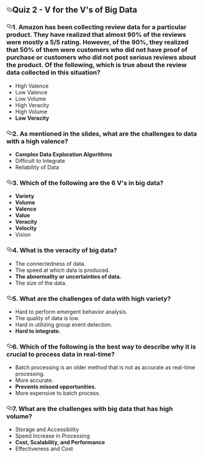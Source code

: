 <html>
<body>

<div id="readme" class="Box-body readme blob js-code-block-container px-5">
    <article class="markdown-body entry-content" itemprop="text"><h1><a id="user-content-quiz-2---v-for-the-vs-of-big-data" class="anchor" aria-hidden="true" href="https://github.com/AlessandroCorradini/University-of-California-San-Diego-Big-Data-Specialization/blob/master/01%20-%20Introduction%20to%20Big%20Data/Quiz%202%20-%20V%20for%20the%20V&#39;s%20of%20Big%20Data.md#quiz-2---v-for-the-vs-of-big-data"><svg class="octicon octicon-link" viewBox="0 0 16 16" version="1.1" width="16" height="16" aria-hidden="true"><path fill-rule="evenodd" d="M4 9h1v1H4c-1.5 0-3-1.69-3-3.5S2.55 3 4 3h4c1.45 0 3 1.69 3 3.5 0 1.41-.91 2.72-2 3.25V8.59c.58-.45 1-1.27 1-2.09C10 5.22 8.98 4 8 4H4c-.98 0-2 1.22-2 2.5S3 9 4 9zm9-3h-1v1h1c1 0 2 1.22 2 2.5S13.98 12 13 12H9c-.98 0-2-1.22-2-2.5 0-.83.42-1.64 1-2.09V6.25c-1.09.53-2 1.84-2 3.25C6 11.31 7.55 13 9 13h4c1.45 0 3-1.69 3-3.5S14.5 6 13 6z"></path></svg></a>Quiz 2 - V for the V's of Big Data</h1>
<h3><a id="user-content-1-amazon-has-been-collecting-review-data-for-a-particular-product-they-have-realized-that-almost-90-of-the-reviews-were-mostly-a-55-rating-however-of-the-90-they-realized-that-50-of-them-were-customers-who-did-not-have-proof-of-purchase-or-customers-who-did-not-post-serious-reviews-about-the-product-of-the-following-which-is-true-about-the-review-data-collected-in-this-situation" class="anchor" aria-hidden="true" href="https://github.com/AlessandroCorradini/University-of-California-San-Diego-Big-Data-Specialization/blob/master/01%20-%20Introduction%20to%20Big%20Data/Quiz%202%20-%20V%20for%20the%20V&#39;s%20of%20Big%20Data.md#1-amazon-has-been-collecting-review-data-for-a-particular-product-they-have-realized-that-almost-90-of-the-reviews-were-mostly-a-55-rating-however-of-the-90-they-realized-that-50-of-them-were-customers-who-did-not-have-proof-of-purchase-or-customers-who-did-not-post-serious-reviews-about-the-product-of-the-following-which-is-true-about-the-review-data-collected-in-this-situation"><svg class="octicon octicon-link" viewBox="0 0 16 16" version="1.1" width="16" height="16" aria-hidden="true"><path fill-rule="evenodd" d="M4 9h1v1H4c-1.5 0-3-1.69-3-3.5S2.55 3 4 3h4c1.45 0 3 1.69 3 3.5 0 1.41-.91 2.72-2 3.25V8.59c.58-.45 1-1.27 1-2.09C10 5.22 8.98 4 8 4H4c-.98 0-2 1.22-2 2.5S3 9 4 9zm9-3h-1v1h1c1 0 2 1.22 2 2.5S13.98 12 13 12H9c-.98 0-2-1.22-2-2.5 0-.83.42-1.64 1-2.09V6.25c-1.09.53-2 1.84-2 3.25C6 11.31 7.55 13 9 13h4c1.45 0 3-1.69 3-3.5S14.5 6 13 6z"></path></svg></a>1. Amazon has been collecting review data for a particular product. They have realized that almost 90% of the reviews were mostly a 5/5 rating. However, of the 90%, they realized that 50% of them were customers who did not have proof of purchase or customers who did not post serious reviews about the product. Of the following, which is true about the review data collected in this situation?</h3>
<ul>
<li>High Valence</li>
<li>Low Valence</li>
<li>Low Volume</li>
<li>High Veracity</li>
<li>High Volume</li>
<li><strong>Low Veracity</strong></li>
</ul>
<h3><a id="user-content-2-as-mentioned-in-the-slides-what-are-the-challenges-to-data-with-a-high-valence" class="anchor" aria-hidden="true" href="https://github.com/AlessandroCorradini/University-of-California-San-Diego-Big-Data-Specialization/blob/master/01%20-%20Introduction%20to%20Big%20Data/Quiz%202%20-%20V%20for%20the%20V&#39;s%20of%20Big%20Data.md#2-as-mentioned-in-the-slides-what-are-the-challenges-to-data-with-a-high-valence"><svg class="octicon octicon-link" viewBox="0 0 16 16" version="1.1" width="16" height="16" aria-hidden="true"><path fill-rule="evenodd" d="M4 9h1v1H4c-1.5 0-3-1.69-3-3.5S2.55 3 4 3h4c1.45 0 3 1.69 3 3.5 0 1.41-.91 2.72-2 3.25V8.59c.58-.45 1-1.27 1-2.09C10 5.22 8.98 4 8 4H4c-.98 0-2 1.22-2 2.5S3 9 4 9zm9-3h-1v1h1c1 0 2 1.22 2 2.5S13.98 12 13 12H9c-.98 0-2-1.22-2-2.5 0-.83.42-1.64 1-2.09V6.25c-1.09.53-2 1.84-2 3.25C6 11.31 7.55 13 9 13h4c1.45 0 3-1.69 3-3.5S14.5 6 13 6z"></path></svg></a>2. As mentioned in the slides, what are the challenges to data with a high valence?</h3>
<ul>
<li><strong>Complex Data Exploration Algorithms</strong></li>
<li>Difficult to Integrate</li>
<li>Reliability of Data</li>
</ul>
<h3><a id="user-content-3-which-of-the-following-are-the-6-vs-in-big-data" class="anchor" aria-hidden="true" href="https://github.com/AlessandroCorradini/University-of-California-San-Diego-Big-Data-Specialization/blob/master/01%20-%20Introduction%20to%20Big%20Data/Quiz%202%20-%20V%20for%20the%20V&#39;s%20of%20Big%20Data.md#3-which-of-the-following-are-the-6-vs-in-big-data"><svg class="octicon octicon-link" viewBox="0 0 16 16" version="1.1" width="16" height="16" aria-hidden="true"><path fill-rule="evenodd" d="M4 9h1v1H4c-1.5 0-3-1.69-3-3.5S2.55 3 4 3h4c1.45 0 3 1.69 3 3.5 0 1.41-.91 2.72-2 3.25V8.59c.58-.45 1-1.27 1-2.09C10 5.22 8.98 4 8 4H4c-.98 0-2 1.22-2 2.5S3 9 4 9zm9-3h-1v1h1c1 0 2 1.22 2 2.5S13.98 12 13 12H9c-.98 0-2-1.22-2-2.5 0-.83.42-1.64 1-2.09V6.25c-1.09.53-2 1.84-2 3.25C6 11.31 7.55 13 9 13h4c1.45 0 3-1.69 3-3.5S14.5 6 13 6z"></path></svg></a>3. Which of the following are the 6 V's in big data?</h3>
<ul>
<li><strong>Variety</strong></li>
<li><strong>Volume</strong></li>
<li><strong>Valence</strong></li>
<li><strong>Value</strong></li>
<li><strong>Veracity</strong></li>
<li><strong>Velocity</strong></li>
<li>Vision</li>
</ul>
<h3><a id="user-content-4-what-is-the-veracity-of-big-data" class="anchor" aria-hidden="true" href="https://github.com/AlessandroCorradini/University-of-California-San-Diego-Big-Data-Specialization/blob/master/01%20-%20Introduction%20to%20Big%20Data/Quiz%202%20-%20V%20for%20the%20V&#39;s%20of%20Big%20Data.md#4-what-is-the-veracity-of-big-data"><svg class="octicon octicon-link" viewBox="0 0 16 16" version="1.1" width="16" height="16" aria-hidden="true"><path fill-rule="evenodd" d="M4 9h1v1H4c-1.5 0-3-1.69-3-3.5S2.55 3 4 3h4c1.45 0 3 1.69 3 3.5 0 1.41-.91 2.72-2 3.25V8.59c.58-.45 1-1.27 1-2.09C10 5.22 8.98 4 8 4H4c-.98 0-2 1.22-2 2.5S3 9 4 9zm9-3h-1v1h1c1 0 2 1.22 2 2.5S13.98 12 13 12H9c-.98 0-2-1.22-2-2.5 0-.83.42-1.64 1-2.09V6.25c-1.09.53-2 1.84-2 3.25C6 11.31 7.55 13 9 13h4c1.45 0 3-1.69 3-3.5S14.5 6 13 6z"></path></svg></a>4. What is the veracity of big data?</h3>
<ul>
<li>The connectedness of data.</li>
<li>The speed at which data is produced.</li>
<li><strong>The abnormality or uncertainties of data.</strong></li>
<li>The size of the data.</li>
</ul>
<h3><a id="user-content-5-what-are-the-challenges-of-data-with-high-variety" class="anchor" aria-hidden="true" href="https://github.com/AlessandroCorradini/University-of-California-San-Diego-Big-Data-Specialization/blob/master/01%20-%20Introduction%20to%20Big%20Data/Quiz%202%20-%20V%20for%20the%20V&#39;s%20of%20Big%20Data.md#5-what-are-the-challenges-of-data-with-high-variety"><svg class="octicon octicon-link" viewBox="0 0 16 16" version="1.1" width="16" height="16" aria-hidden="true"><path fill-rule="evenodd" d="M4 9h1v1H4c-1.5 0-3-1.69-3-3.5S2.55 3 4 3h4c1.45 0 3 1.69 3 3.5 0 1.41-.91 2.72-2 3.25V8.59c.58-.45 1-1.27 1-2.09C10 5.22 8.98 4 8 4H4c-.98 0-2 1.22-2 2.5S3 9 4 9zm9-3h-1v1h1c1 0 2 1.22 2 2.5S13.98 12 13 12H9c-.98 0-2-1.22-2-2.5 0-.83.42-1.64 1-2.09V6.25c-1.09.53-2 1.84-2 3.25C6 11.31 7.55 13 9 13h4c1.45 0 3-1.69 3-3.5S14.5 6 13 6z"></path></svg></a>5. What are the challenges of data with high variety?</h3>
<ul>
<li>Hard to perform emergent behavior analysis.</li>
<li>The quality of data is low.</li>
<li>Hard in utilizing group event detection.</li>
<li><strong>Hard to integrate.</strong></li>
</ul>
<h3><a id="user-content-6-which-of-the-following-is-the-best-way-to-describe-why-it-is-crucial-to-process-data-in-real-time" class="anchor" aria-hidden="true" href="https://github.com/AlessandroCorradini/University-of-California-San-Diego-Big-Data-Specialization/blob/master/01%20-%20Introduction%20to%20Big%20Data/Quiz%202%20-%20V%20for%20the%20V&#39;s%20of%20Big%20Data.md#6-which-of-the-following-is-the-best-way-to-describe-why-it-is-crucial-to-process-data-in-real-time"><svg class="octicon octicon-link" viewBox="0 0 16 16" version="1.1" width="16" height="16" aria-hidden="true"><path fill-rule="evenodd" d="M4 9h1v1H4c-1.5 0-3-1.69-3-3.5S2.55 3 4 3h4c1.45 0 3 1.69 3 3.5 0 1.41-.91 2.72-2 3.25V8.59c.58-.45 1-1.27 1-2.09C10 5.22 8.98 4 8 4H4c-.98 0-2 1.22-2 2.5S3 9 4 9zm9-3h-1v1h1c1 0 2 1.22 2 2.5S13.98 12 13 12H9c-.98 0-2-1.22-2-2.5 0-.83.42-1.64 1-2.09V6.25c-1.09.53-2 1.84-2 3.25C6 11.31 7.55 13 9 13h4c1.45 0 3-1.69 3-3.5S14.5 6 13 6z"></path></svg></a>6. Which of the following is the best way to describe why it is crucial to process data in real-time?</h3>
<ul>
<li>Batch processing is an older method that is not as accurate as real-time processing.</li>
<li>More accurate.</li>
<li><strong>Prevents missed opportunities.</strong></li>
<li>More expensive to batch process.</li>
</ul>
<h3><a id="user-content-7-what-are-the-challenges-with-big-data-that-has-high-volume" class="anchor" aria-hidden="true" href="https://github.com/AlessandroCorradini/University-of-California-San-Diego-Big-Data-Specialization/blob/master/01%20-%20Introduction%20to%20Big%20Data/Quiz%202%20-%20V%20for%20the%20V&#39;s%20of%20Big%20Data.md#7-what-are-the-challenges-with-big-data-that-has-high-volume"><svg class="octicon octicon-link" viewBox="0 0 16 16" version="1.1" width="16" height="16" aria-hidden="true"><path fill-rule="evenodd" d="M4 9h1v1H4c-1.5 0-3-1.69-3-3.5S2.55 3 4 3h4c1.45 0 3 1.69 3 3.5 0 1.41-.91 2.72-2 3.25V8.59c.58-.45 1-1.27 1-2.09C10 5.22 8.98 4 8 4H4c-.98 0-2 1.22-2 2.5S3 9 4 9zm9-3h-1v1h1c1 0 2 1.22 2 2.5S13.98 12 13 12H9c-.98 0-2-1.22-2-2.5 0-.83.42-1.64 1-2.09V6.25c-1.09.53-2 1.84-2 3.25C6 11.31 7.55 13 9 13h4c1.45 0 3-1.69 3-3.5S14.5 6 13 6z"></path></svg></a>7. What are the challenges with big data that has high volume?</h3>
<ul>
<li>Storage and Accessibility</li>
<li>Speed Increase in Processing</li>
<li><strong>Cost, Scalability, and Performance</strong></li>
<li>Effectiveness and Cost</li>
</ul>
</article>
  </div>

</html>
</body>
